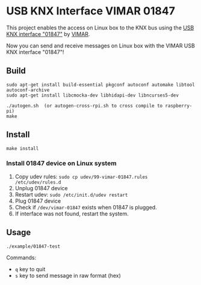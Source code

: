 # USB KNX Interface VIMAR 01847

This project enables the access on Linux box to the KNX bus using the [USB KNX interface "01847"](https://www.vimar.com/it/it/catalog/product/index/code/01993) by [VIMAR](www.vimar.com). 

Now you can send and receive messages on Linux box with the VIMAR USB KNX interface "01847"!

## Build
```
sudo apt-get install build-essential pkgconf autoconf automake libtool autoconf-archive
sudo apt-get install libcmocka-dev libhidapi-dev libncurses5-dev

./autogen.sh  (or autogen-cross-rpi.sh to cross compile to raspberry-pi)
make
```

## Install
```
make install
```

### Install 01847 device on Linux system
1. Copy udev rules: `sudo cp udev/99-vimar-01847.rules /etc/udev/rules.d`
2. Unplug 01847 device
3. Restart udev: `sudo /etc/init.d/udev restart`
4. Plug 01847 device 
5. Check if `/dev/vimar-01847` exists when 01847 is plugged.
6. If interface was not found, restart the system.

## Usage
```
./example/01847-test
```
Commands:
- `q` key to quit
- `s` key to send message in raw format (hex)

